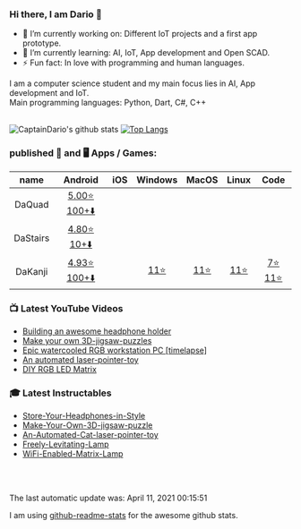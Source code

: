 <!-- Do NOT change the README.md it will be overwritten AUTOMATICALLY -->
<!-- Only change the README_template.md -->
### Hi there, I am Dario 👋


- 🔭 I’m currently working on: Different IoT projects and a first app prototype.
- 🌱 I’m currently learning: AI, IoT, App development and Open SCAD.
- ⚡ Fun fact: In love with programming and human languages.


I am a computer science student and my main focus lies in AI, App development and IoT. </br>
Main programming languages: Python, Dart, C#, C++ </br>
</br>

![CaptainDario's github stats](https://github-readme-stats-1-silk.vercel.app/api?username=captaindario&count_private=true)
[![Top Langs](https://github-readme-stats-1-silk.vercel.app/api/top-langs/?username=captaindario&hide=g-code,Jupyter%20Notebook,Tex&langs_count=10&layout=compact)](https://github.com/captaindario/github-readme-stats)

### published 📱 and 🖥️ Apps / Games:
|   name   |                   Android              |  iOS  |         Windows         |          MacOS          |          Linux          |                      Code                         |
| :------: | :------------------------------------: | :---: | :---------------------: | :---------------------: | :---------------------: | :-----------------------------------------------: |
| DaQuad   | [5.00⭐ 100+️⬇️][DaQuadA]       |       |                         |                         |                         |                                                   |
| DaStairs | [4.80⭐ 10+️⬇️][DaStairsA] |       |                         |                         |                         |                                                   |
| DaKanji  | [4.93⭐ 100+️⬇️][DaKanjiA]    |       | [11⭐][DaKanjiW] | [11⭐][DaKanjiM] | [11⭐][DaKanjiW] | [7⭐][DaKanjiMC] [11⭐][DaKanjiDC] |

### 📺 Latest YouTube Videos
<!-- YOUTUBE:START -->
- [Building an awesome headphone holder](https://www.youtube.com/v/rAv23blQrkI?version=3)
- [Make your own 3D-jigsaw-puzzles](https://www.youtube.com/v/Sl4_0uPr6Pk?version=3)
- [Epic watercooled RGB workstation PC [timelapse]](https://www.youtube.com/v/nSBbka363sI?version=3)
- [An automated laser-pointer-toy](https://www.youtube.com/v/vp5igMt3IM0?version=3)
- [DIY RGB LED Matrix](https://www.youtube.com/v/JtgvVUUX6ng?version=3)
<!-- YOUTUBE:END -->

### 🎓 Latest Instructables
<!-- INSTRUCTABLES:START -->
- [Store-Your-Headphones-in-Style](https://www.instructables.com/Store-Your-Headphones-in-Style/)
- [Make-Your-Own-3D-jigsaw-puzzle](https://www.instructables.com/Make-Your-Own-3D-jigsaw-puzzle/)
- [An-Automated-Cat-laser-pointer-toy](https://www.instructables.com/An-Automated-Cat-laser-pointer-toy/)
- [Freely-Levitating-Lamp](https://www.instructables.com/Freely-Levitating-Lamp/)
- [WiFi-Enabled-Matrix-Lamp](https://www.instructables.com/WiFi-Enabled-Matrix-Lamp/)
<!-- INSTRUCTABLES:END -->


</br>
</br>

The last automatic update was: April 11, 2021 00:15:51

I am using [github-readme-stats](https://www.github.com/anuraghazra/github-readme-stats/) for the awesome github stats. <br/>



[DaQuadA]:   https://play.google.com/store/apps/details?id=com.DaAppLab.DaQuad

[DaStairsA]: https://play.google.com/store/apps/details?id=com.DaAppLab.DaStairs

[DaKanjiA]: https://play.google.com/store/apps/details?id=com.DaAppLab.DaKanjiRecognizer
[DaKanjiW]: https://github.com/CaptainDario/DaKanji-Desktop/releases
[DaKanjiM]: https://github.com/CaptainDario/DaKanji-Desktop/releases
[DaKanjiL]: https://github.com/CaptainDario/DaKanji-Desktop/releases
[DaKanjiDC]: https://github.com/CaptainDario/DaKanji-Desktop/
[DaKanjiMC]: https://github.com/CaptainDario/DaKanji-Mobile/